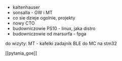 - kaltenhauser
- sonsalla -  GW  i MT
- co sie dzieje ogolnie, projekty
- nowy CTO
- budowniczowie PS10 - linux, jaka distro
- budowniczowie od marsurfa - fpga


do wizyty:
MT - kafelki
zadajnik BLE do MC na stm32


[[pytania_goe]]

